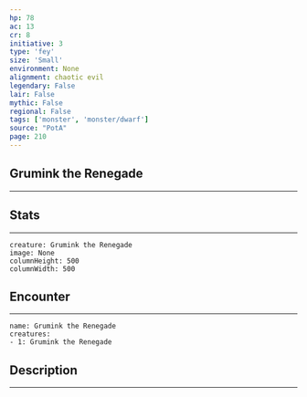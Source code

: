 ```yaml
---
hp: 78
ac: 13
cr: 8
initiative: 3
type: 'fey'    
size: 'Small'
environment: None
alignment: chaotic evil
legendary: False
lair: False
mythic: False
regional: False
tags: ['monster', 'monster/dwarf']
source: "PotA"
page: 210
---
```


## Grumink the Renegade
---



## Stats
---

```statblock
creature: Grumink the Renegade
image: None
columnHeight: 500
columnWidth: 500
```

## Encounter
---

```encounter-table
name: Grumink the Renegade
creatures:
- 1: Grumink the Renegade
```

## Description
---




